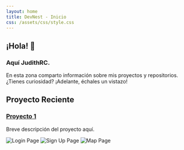 ```yaml
---
layout: home
title: DevNest - Inicio
css: /assets/css/style.css
---
```




## ¡Hola! 👋 
### Aquí JudithRC. 
En esta zona comparto información sobre mis proyectos y repositorios. ¿Tienes curiosidad? ¡Adelante, échales un vistazo!

<section id="proyecto-reciente">
  <h2>Proyecto Reciente</h2>
  <h3><a href="{{ site.baseurl }}/2025/06/03/proyecto1.html">Proyecto 1</a></h3>
  <p>Breve descripción del proyecto aquí.</p>
  <div class="imagenes-proyecto">
    <img src="{{ site.baseurl }}/assets/img/loginPage.png" alt="Login Page" class="proyecto-img izquierda">
    <img src="{{ site.baseurl }}/assets/img/signupPage.png" alt="Sign Up Page" class="proyecto-img central">
    <img src="{{ site.baseurl }}/assets/img/mapPage.png" alt="Map Page" class="proyecto-img derecha">
  </div>
</section>
<script>
  // Animación de rotación de imágenes en orden cíclico
  setInterval(() => {
    const cont = document.querySelector('.imagenes-proyecto');
    const imgs = cont.querySelectorAll('.proyecto-img');
    if (imgs.length !== 3) return;
    // Elimina todas las clases de posición
    imgs.forEach(img => {
      img.classList.remove('izquierda', 'central', 'derecha');
    });
    // Reordena los nodos: mueve el primero al final
    cont.appendChild(imgs[0]);
    // Asigna las clases según el nuevo orden
    const nuevos = cont.querySelectorAll('.proyecto-img');
    nuevos[0].classList.add('izquierda');
    nuevos[1].classList.add('central');
    nuevos[2].classList.add('derecha');
  }, 5000);
</script>
